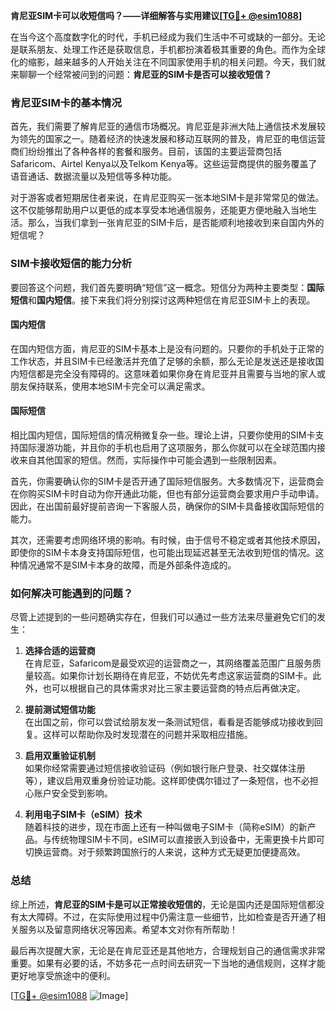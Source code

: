 **肯尼亚SIM卡可以收短信吗？——详细解答与实用建议[[TG💪+ @esim1088](https://t.me/s/esim1088)]**

在当今这个高度数字化的时代，手机已经成为我们生活中不可或缺的一部分。无论是联系朋友、处理工作还是获取信息，手机都扮演着极其重要的角色。而作为全球化的缩影，越来越多的人开始关注在不同国家使用手机的相关问题。今天，我们就来聊聊一个经常被问到的问题：**肯尼亚的SIM卡是否可以接收短信？**

### 肯尼亚SIM卡的基本情况

首先，我们需要了解肯尼亚的通信市场概况。肯尼亚是非洲大陆上通信技术发展较为领先的国家之一。随着经济的快速发展和移动互联网的普及，肯尼亚的电信运营商们纷纷推出了各种各样的套餐和服务。目前，该国的主要运营商包括Safaricom、Airtel Kenya以及Telkom Kenya等。这些运营商提供的服务覆盖了语音通话、数据流量以及短信等多种功能。

对于游客或者短期居住者来说，在肯尼亚购买一张本地SIM卡是非常常见的做法。这不仅能够帮助用户以更低的成本享受本地通信服务，还能更方便地融入当地生活。那么，当我们拿到一张肯尼亚的SIM卡后，是否能顺利地接收到来自国内外的短信呢？

### SIM卡接收短信的能力分析

要回答这个问题，我们首先要明确“短信”这一概念。短信分为两种主要类型：**国际短信**和**国内短信**。接下来我们将分别探讨这两种短信在肯尼亚SIM卡上的表现。

#### 国内短信

在国内短信方面，肯尼亚的SIM卡基本上是没有问题的。只要你的手机处于正常的工作状态，并且SIM卡已经激活并充值了足够的余额，那么无论是发送还是接收国内短信都是完全没有障碍的。这意味着如果你身在肯尼亚并且需要与当地的家人或朋友保持联系，使用本地SIM卡完全可以满足需求。

#### 国际短信

相比国内短信，国际短信的情况稍微复杂一些。理论上讲，只要你使用的SIM卡支持国际漫游功能，并且你的手机也启用了这项服务，那么你就可以在全球范围内接收来自其他国家的短信。然而，实际操作中可能会遇到一些限制因素。

首先，你需要确认你的SIM卡是否开通了国际短信服务。大多数情况下，运营商会在你购买SIM卡时自动为你开通此功能，但也有部分运营商会要求用户手动申请。因此，在出国前最好提前咨询一下客服人员，确保你的SIM卡具备接收国际短信的能力。

其次，还需要考虑网络环境的影响。有时候，由于信号不稳定或者其他技术原因，即使你的SIM卡本身支持国际短信，也可能出现延迟甚至无法收到短信的情况。这种情况通常不是SIM卡本身的故障，而是外部条件造成的。

### 如何解决可能遇到的问题？

尽管上述提到的一些问题确实存在，但我们可以通过一些方法来尽量避免它们的发生：

1. **选择合适的运营商**  
   在肯尼亚，Safaricom是最受欢迎的运营商之一，其网络覆盖范围广且服务质量较高。如果你计划长期待在肯尼亚，不妨优先考虑这家运营商的SIM卡。此外，也可以根据自己的具体需求对比三家主要运营商的特点后再做决定。

2. **提前测试短信功能**  
   在出国之前，你可以尝试给朋友发一条测试短信，看看是否能够成功接收到回复。这样可以帮助你及时发现潜在的问题并采取相应措施。

3. **启用双重验证机制**  
   如果你经常需要通过短信接收验证码（例如银行账户登录、社交媒体注册等），建议启用双重身份验证功能。这样即使偶尔错过了一条短信，也不必担心账户安全受到影响。

4. **利用电子SIM卡（eSIM）技术**  
   随着科技的进步，现在市面上还有一种叫做电子SIM卡（简称eSIM）的新产品。与传统物理SIM卡不同，eSIM可以直接嵌入到设备中，无需更换卡片即可切换运营商。对于频繁跨国旅行的人来说，这种方式无疑更加便捷高效。

### 总结

综上所述，**肯尼亚的SIM卡是可以正常接收短信的**，无论是国内还是国际短信都没有太大障碍。不过，在实际使用过程中仍需注意一些细节，比如检查是否开通了相关服务以及留意网络状况等因素。希望本文对你有所帮助！

最后再次提醒大家，无论是在肯尼亚还是其他地方，合理规划自己的通信需求非常重要。如果有必要的话，不妨多花一点时间去研究一下当地的通信规则，这样才能更好地享受旅途中的便利。

[[TG💪+ @esim1088](https://t.me/s/esim1088) ![Image](https://i.postimg.cc/4NQfJmqS/Snipaste-2025-05-13-00-14-12.png)]